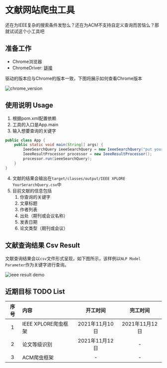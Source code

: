 # 文献网站爬虫工具

还在为IEEE复杂的搜索条件发愁么？还在为ACM不支持自定义查询而苦恼么？那就试试这个小工具吧

## 准备工作

* Chrome浏览器
* ChromeDriver: [链接](http://chromedriver.storage.googleapis.com/index.html)

驱动的版本应与Chrome的版本一致，下图将展示如何查看Chrome版本

![chrome_version](https://github.com/yagol2020/PaperWebCrawler/blob/master/images/chrome%20version.png)

## 使用说明 Usage

1. 根据pom.xml配置依赖
2. 工具的入口是App.main
3. 输入想要查询的关键字

```java
public class App {
    public static void main(String[] args) {
        IeeeSearchQuery ieeeSearchQuery = new IeeeSearchQuery("put your search query in there");
        IeeeResultProcessor processor = new IeeeResultProcessor();
        processor.run(ieeeSearchQuery);
    }
}
```

4. 文献的结果会输出在`target/classes/output/IEEE XPLORE YourSerarchQuery.csv`中
5. 目前文献的信息包括
    1. 你查询的关键字
    2. 文章标题
    3. 作者列表
    4. 出处（期刊或会议名称）
    5. 发表日期
    6. 论文类型（期刊或会议）

## 文献查询结果 Csv Result

文献查询结果会以`csv`文件形式呈现，如下图所示，该样例以`NLP Model Parameter`作为关键字进行查询。

![ieee result demo](https://github.com/yagol2020/PaperWebCrawler/blob/master/images/ieee%20result%20demo.png)

## 近期目标 TODO List

| 序号        | 内容    |  开工时间  |  完工时间  |
| :--------:   | :-----   | :----: | :----: |
| 1        | IEEE XPLORE爬虫框架      |   2021年11月10日    |   2021年11月12日    |
| 2        | 论文等级识别      |   2021年11月12日    |   -    |
| 3        | ACM爬虫框架      |   -    |   -    |

